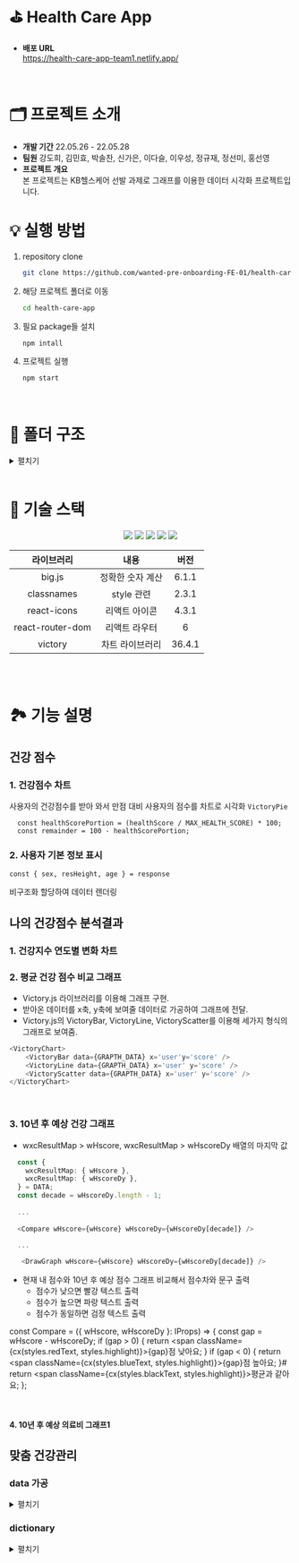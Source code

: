 # ⛳ Health Care App

- **배포 URL** <br/> https://health-care-app-team1.netlify.app/

<br />

# 🗂 프로젝트 소개
- **개발 기간** 22.05.26 - 22.05.28
- **팀원** 강도희, 김민효, 박솔찬, 신가은, 이다슬, 이우성, 정규재, 정선미, 홍선영
- **프로젝트 개요** <br/>
본 프로젝트는 KB헬스케어 선발 과제로 그래프를 이용한 데이터 시각화 프로젝트입니다.


# 💡 실행 방법
1. repository clone
    
    ```bash
    git clone https://github.com/wanted-pre-onboarding-FE-01/health-care-app.git
    ```
    
2. 해당 프로젝트 폴더로 이동
    
    ```bash
    cd health-care-app
    ```
    
3. 필요 package들 설치
    
    ```bash
    npm intall 
    ```
    
4. 프로젝트 실행
    
    ```bash
    npm start
    ```

<br />

# 📁 폴더 구조
<details>
    <summary>펼치기</summary>
</details>

<br />

# 🔨 기술 스택

<div align="center">
 <img src="https://img.shields.io/badge/HTML5-E34F26?style=flat-square&logo=HTML5&logoColor=white"/>
 <img src="https://img.shields.io/badge/CSS3-1572B6?style=flat-square&logo=CSS3&logoColor=white"/>
 <img src="https://img.shields.io/badge/Sass-CC6699?style=flat-square&logo=Sass&logoColor=white"/>
 <img src="https://img.shields.io/badge/TypeScript-3178C6?style=flat-square&logo=TypeScript&logoColor=white"/>
 <img src="https://img.shields.io/badge/React-61DAFB?style=flat-square&logo=React&logoColor=white"/>

 <br/>

|라이브러리|내용|버전|
|:---:|:---:|:---:|
| big.js | 정확한 숫자 계산 | 6.1.1 |
| classnames | style 관련 | 2.3.1 |
| react-icons | 리액트 아이콘 | 4.3.1 |
| react-router-dom | 리액트 라우터 | 6 |
| victory | 차트 라이브러리 | 36.4.1 |

<br/>
</div>

<br />

# 🏞 기능 설명
## 건강 점수
### 1. 건강점수 차트
사용자의 건강점수를 받아 와서 만점 대비 사용자의 점수를 차트로 시각화 `VictoryPie`
```
  const healthScorePortion = (healthScore / MAX_HEALTH_SCORE) * 100;
  const remainder = 100 - healthScorePortion;
```

### 2. 사용자 기본 정보 표시
```
const { sex, resHeight, age } = response
```
비구조화 할당하여 데이터 렌더링

## 나의 건강점수 분석결과
### 1. 건강지수 연도별 변화 차트


### 2. 평균 건강 점수 비교 그래프 
- Victory.js 라이브러리를 이용해 그래프 구현.
- 받아온 데이터를 x축, y축에 보여줄 데이터로 가공하여 그래프에 전달.
- Victory.js의 VictoryBar, VictoryLine, VictoryScatter를 이용해 세가지 형식의 그래프로 보여줌.

```javascript
<VictoryChart>
    <VictoryBar data={GRAPTH_DATA} x='user'y='score' />
    <VictoryLine data={GRAPTH_DATA} x='user' y='score' />
    <VictoryScatter data={GRAPTH_DATA} x='user' y='score' />
</VictoryChart>
```

<br />

### 3. 10년 후 예상 건강 그래프
    
- wxcResultMap > wHscore, wxcResultMap > wHscoreDy 배열의 마지막 값

```typescript
  const {
    wxcResultMap: { wHscore },
    wxcResultMap: { wHscoreDy },
  } = DATA;
  const decade = wHscoreDy.length - 1;
  
  ...
  
  <Compare wHscore={wHscore} wHscoreDy={wHscoreDy[decade]} />

  ...
  
   <DrawGraph wHscore={wHscore} wHscoreDy={wHscoreDy[decade]} />

```

- 현재 내 점수와 10년 후 예상 점수 그래프 비교해서 점수차와 문구 출력
    - 점수가 낮으면 빨강 텍스트 출력
    - 점수가 높으면 파랑 텍스트 출력
    - 점수가 동일하면 검정 텍스트 출력

const Compare = ({ wHscore, wHscoreDy }: IProps) => {
  const gap = wHscore - wHscoreDy;
  if (gap > 0) {
    return <span className={cx(styles.redText, styles.highlight)}>{gap}점 낮아요</span>;
  }
  if (gap < 0) {
    return <span className={cx(styles.blueText, styles.highlight)}>{gap}점 높아요</span>;
 }#
  return <span className={cx(styles.blackText, styles.highlight)}>평균과 같아요</span>;
};

<br />

#### 4. 10년 후 예상 의료비 그래프1
 
## 맞춤 건강관리

### data 가공
<details>
 <summary> 펼치기 </summary>


- useGetWMymaxHscore :: 최대 건강 점수 가져오는 함수
```ts
export const useGetWMymaxHscore = (): number => data.wxcResultMap.wMymaxHscore;
```
- useGetCurrentStatusByTag :: Tag에 따라 현재 현재 상태와 값을 갖고 오는 함수
```ts
export const useGetCurrentStatusByTag = (tag: THealthTag) => {
    return {
        value: data.wxcResultMap.paramMap[tag],
        status: data.wxcResultMap.boj[tag].split('-')[0],
    };
};
```
   
- useGetRecommendKeyword :: 추천 키워드를 가져오는 함수
```ts
export const useGetRecommendKeyword = (tag: THealthTag) => {
  const { healthTagList } = data;
  if (tag === 'resTotalCholesterol') {
    const LDLCount = Object.values(healthTagList.filter((item) => item.tagId === 'resLDLCholesterol')[0]).filter(
      (item) => item === ''
      ).length;
      const HDLCount = Object.values(healthTagList.filter((item) => item.tagId === 'resHDLCholesterol')[0]).filter(
      (item) => item === ''
      ).length;

      if (LDLCount > HDLCount) return healthTagList.filter((item) => item.tagId === 'resHDLCholesterol')[0];

      return healthTagList.filter((item) => item.tagId === 'resLDLCholesterol')[0];
  }
  return healthTagList.filter((item) => item.tagId === tag)[0];
};
```
  
- useGetGuide :: Tag별로 해당 추천 가이드를 가져오는 함수
```ts
export const useGetGuide = (tag: THealthTag) => {
  if (tag === 'resBloodPressure') return data.wxcResultMap.boj[tag].split(' - ').slice(2);
    return data.wxcResultMap.boj[tag].split(' - ').slice(1);
  };
```
</details>

### dictionary

<details>
 <summary> 펼치기 </summary>
 
- JS Dictionary 기능을 이용해서 tag별로 해당 데이터를 사용

```ts
export const symbolIcon = {
  resBMI: <BMIIcon />,
  resBloodPressure: <BloodPressureIcon />,
  resTotalCholesterol: <CholesterolIcon />,
  smkQty: <SmokeIcon />,
  resFastingBloodSuger: <FastingBloodSugerIcon />,
  drnkQty: <DrinkIcon />,
  exerciQty: <ExerciseIcon />,
  resGFR: <GFRIcon />,
}[tag];

export type THealthTag =
  | 'resBMI'
  | 'resBloodPressure'
  | 'resFastingBloodSuger'
  | 'resGFR'
  | 'resTotalCholesterol'
  | 'exerciQty'
  | 'smkQty'
  | 'drnkQty';

export const healthTagDict: Record<THealthTag, string> = {
  resBMI: '체질량지수',
  resBloodPressure: '혈압',
  resFastingBloodSuger: '식전혈당',
  resGFR: '신사구체여과율',
  resTotalCholesterol: '총콜레스테롤',
  exerciQty: '운동량',
  smkQty: '흡연',
  drnkQty: '음주',
};

export const healthTagColorDict: Record<THealthTag, string> = {
  resBMI: '#3CCE3D',
  resBloodPressure: '#C63CE7',
  resTotalCholesterol: '#738DFC',
  smkQty: '#529AFC',
  resFastingBloodSuger: '#C63CE7',
  drnkQty: '#FFB850',
  resGFR: '#F9B5B4',
  exerciQty: '#76D3C8',
};

export const healthTagUnit: Record<THealthTag, string> = {
  resBMI: 'kg/㎡',
  resBloodPressure: 'mmHg',
  resTotalCholesterol: 'mg/dL',
  smkQty: '',
  resFastingBloodSuger: 'mg/dL',
  drnkQty: '',
  resGFR: 'mL/min',
  exerciQty: '',
};

interface IHealthStandard {
  range: string;
  exist: boolean;
}

export const healthStandardDict: Record<THealthTag, IHealthStandard> = {
  resBMI: {
    exist: true,
    range: '정상 : 18.5 ~ 22.9 kg/㎡',
  },
  resBloodPressure: {
    exist: true,
    range: '정상 : 이완 60~79 / 수축 90~119 mmHg',
  },
  resTotalCholesterol: {
    exist: true,
    range: '정상 : 200 mg/dL 이하',
  },
  smkQty: {
    exist: false,
    range: '',
  },
  resFastingBloodSuger: {
    exist: true,
    range: '정상 : 69~99 mg/dL',
  },
  drnkQty: {
    exist: false,
    range: '',
  },
  exerciQty: {
    exist: false,
    range: '',
  },
  resGFR: {
    exist: true,
    range: '정상 : 60 mL/min 이상',
  },
};
```
</details>